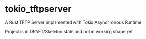 # tokio_tftpserver
A Rust TFTP Server implemented with Tokio Asynchronous Runtime

Project is in DRAFT/Skeleton state and not in working shape yet
